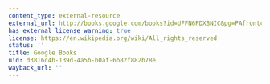 ```yaml
---
content_type: external-resource
external_url: http://books.google.com/books?id=UFFN6PDXBNIC&pg=PAfrontcover
has_external_license_warning: true
license: https://en.wikipedia.org/wiki/All_rights_reserved
status: ''
title: Google Books
uid: d3816c4b-139d-4a5b-b0af-6b82f882b78e
wayback_url: ''
---
```

